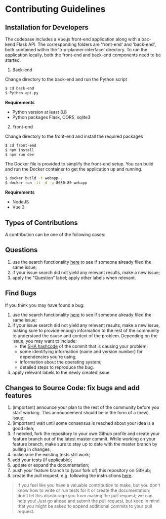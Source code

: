 # Contributing Guidelines


## Installation for Developers

The codebase includes a Vue.js front-end application along with a bac-kend Flask API. The corresponding folders are 'front-end' and 'back-end', both contained within the 'trip-planner-interface' directory. To run the application locally, both the front-end and back-end components need to be started.

1. Back-end

Change directory to the back-end and run the Python script

```bash
$ cd back-end
$ Python api.py
```
**Requirements** 
- Python version at least 3.8
- Python packages Flask, CORS, sqlite3

2. Front-end

Change directory to the front-end and install the required packages

```bash
$ cd front-end
$ npm install
$ npm run dev
```

The Docker file is provided to simplify the front-end setup. You can build and run the Docker container to get the application up and running.

```bash
$ docker build -t webapp .
$ docker run -it -d -p 8080:80 webapp
```

**Requirements** 
- NodeJS
- Vue 3

  

## Types of Contributions

A contribution can be one of the following cases:


## Questions
    
1. use the search functionality [here](https://github.com/sarasal/trip-planning/issues) to see if someone already filed the same issue;
2. if your issue search did not yield any relevant results, make a new issue;
3. apply the "Question" label; apply other labels when relevant.

## Find Bugs

If you think you may have found a bug:

1. use the search functionality [here](https://github.com/sarasal/trip-planning/issues) to see if someone already filed the same issue;
2. if your issue search did not yield any relevant results, make a new issue, making sure to provide enough information to the rest of the community to understand the cause and context of the problem. Depending on the issue, you may want to include:
    - the [SHA hashcode](https://help.github.com/articles/autolinked-references-and-urls/#commit-shas) of the commit that is causing your problem;
    - some identifying information (name and version number) for dependencies you're using;
    - information about the operating system;
    - detailed steps to reproduce the bug.
3. apply relevant labels to the newly created issue.

## Changes to Source Code: fix bugs and add features

1. (important) announce your plan to the rest of the community before you start working. This announcement should be in the form of a (new) issue;
2. (important) wait until some consensus is reached about your idea is a good idea;
3. if needed, fork the repository to your own Github profile and create your feature branch out of the latest master commit. While working on your feature branch, make sure to stay up to date with the master branch by pulling in changes;
4. make sure the existing tests still work;
5. add your tests (if applicable);
6. update or expand the documentation;
7. push your feature branch to (your fork of) this repository on GitHub;
8. create the pull request, e.g. following the instructions [here](https://docs.github.com/en/github/collaborating-with-pull-requests/proposing-changes-to-your-work-with-pull-requests/creating-a-pull-request).

> If you feel like you have a valuable contribution to make, but you don't know how to write or run tests for it or create the documentation: don't let this discourage you from making the pull request; we can help you! Just go ahead and submit the pull request, but keep in mind that you might be asked to append additional commits to your pull request.
